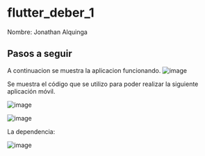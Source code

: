 # flutter_deber_1

Nombre: Jonathan Alquinga

## Pasos a seguir
A continuacion se muestra la aplicacion funcionando.
![image](https://user-images.githubusercontent.com/66144899/129460546-7b4f0e84-c372-40a3-a7d6-8006b041d23e.png)

Se muestra el código que se utilizo para poder realizar la siguiente aplicación móvil.

![image](https://user-images.githubusercontent.com/66144899/129460561-28eb4a67-12b4-4f98-8ba8-d363bd3ece52.png)

![image](https://user-images.githubusercontent.com/66144899/129460583-f663adf3-f04f-4e1c-8deb-446fd8ec0fc4.png)

La dependencia:

![image](https://user-images.githubusercontent.com/66144899/129460604-92da5d5b-14b3-4807-b5b4-d198dad00f9c.png)
